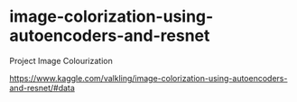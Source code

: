 # image-colorization-using-autoencoders-and-resnet
Project Image Colourization

https://www.kaggle.com/valkling/image-colorization-using-autoencoders-and-resnet/#data
